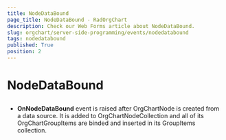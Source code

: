 ```yaml
---
title: NodeDataBound
page_title: NodeDataBound - RadOrgChart
description: Check our Web Forms article about NodeDataBound.
slug: orgchart/server-side-programming/events/nodedatabound
tags: nodedatabound
published: True
position: 2
---
```


# NodeDataBound



## 

* **OnNodeDataBound** event is raised after OrgChartNode is created from a data source. It is added to OrgChartNodeCollection and all of its OrgChartGroupItems are binded and inserted in its GroupItems collection.
